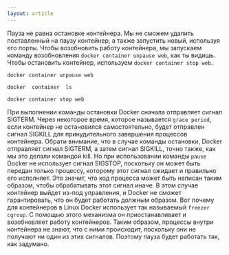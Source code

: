 ```yaml
---
layout: article
---
```

Пауза не равна остановке контейнера. Мы не сможем удалить поставленный на паузу контейнер, а также запустить новый, используя его порты. Чтобы возобновить работу контейнера, мы запускаем команду возобновления `docker container unpause web`, как ты видишь. Чтобы остановить контейнер, используем `docker container stop web`.

```
docker container unpause web
```

```
docker  container  ls 
```

```
docker container stop web
```

При выполнении команды остановки Docker сначала отправляет сигнал SIGTERM. Через некоторое время, которое называется `grace period`, если контейнер не остановился самостоятельно, будет отправлен сигнал SIGKILL для принудительного завершения процессов контейнера. Обрати внимание, что в случае команды остановки, Docker отправляет сигнал SIGTERM, а затем сигнал SIGKILL, точно также, как мы это делали командой kill. Но при использовании команды `pause` Docker не использует сигнал SIGSTOP, поскольку он может быть передан только процессу, которому этот сигнал ожидает и правильно его исполняет. Это значит, что код процесса может быть написан таким образом, чтобы обрабатывать этот сигнал иначе. В этом случае контейнер выйдет из-под управления, и Docker не сможет гарантировать, что он будет работать должным образом. Вот почему для контейнеров в Linux Docker использует так называемый `freezer cgroup`. С помощью этого механизма он приостанавливает и возобновляет работу контейнеров. Таким образом, процессы внутри контейнера не знают, что с ними происходит, поскольку они не получают ни один из этих сигналов. Поэтому пауза будет работать так, как задумано.
